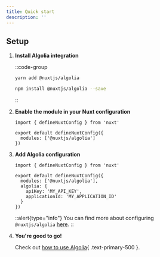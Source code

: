 ```yaml
---
title: Quick start
description: ''
---
```


## Setup

1. **Install Algolia integration**

    ::code-group
      ```bash [Yarn]
      yarn add @nuxtjs/algolia
      ```
      ```bash [NPM]
      npm install @nuxtjs/algolia --save
      ```
    ::

2. **Enable the module in your Nuxt configuration**

   ```js{}[nuxt.config.js]
   import { defineNuxtConfig } from 'nuxt'

   export default defineNuxtConfig({
     modules: ['@nuxtjs/algolia']
   })
   ```

3. **Add Algolia configuration**

   ```js{}[nuxt.config.js]
   import { defineNuxtConfig } from 'nuxt'

   export default defineNuxtConfig({
     modules: ['@nuxtjs/algolia'],
     algolia: {
       apiKey: 'MY_API_KEY',
       applicationId: 'MY_APPLICATION_ID'
     }
   })
   ```

   ::alert{type="info"}
   You can find more about configuring `@nuxtjs/algolia` [here](/getting-started/configuration).
   ::

4. **You're good to go!**

   Check out [how to use Algolia](/getting-started/usage){ .text-primary-500 }.
